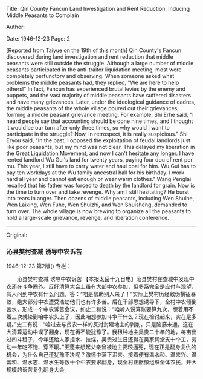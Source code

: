 Title: Qin County Fancun Land Investigation and Rent Reduction: Inducing Middle Peasants to Complain

Author:

Date: 1946-12-23
Page: 2

[Reported from Taiyue on the 19th of this month] Qin County's Fancun discovered during land investigation and rent reduction that middle peasants were still outside the struggle. Although a large number of middle peasants participated in the anti-traitor liquidation meeting, most were completely perfunctory and observing. When someone asked what problems the middle peasants had, they replied, "We are here to help others!" In fact, Fancun has experienced brutal levies by the enemy and puppets, and the vast majority of middle peasants have suffered disasters and have many grievances. Later, under the ideological guidance of cadres, the middle peasants of the whole village poured out their grievances, forming a middle peasant grievance meeting. For example, Shi Erhe said, "I heard people say that accounting should be done nine times, and I thought it would be our turn after only three times, so why would I want to participate in the struggle? Now, in retrospect, it is really suspicious." Shi Eryou said, "In the past, I opposed the exploitation of feudal landlords just like poor peasants, but my mind was not clear. This delayed my liberation in the Great Liquidation Movement, and now I can't hesitate any longer. I have rented landlord Wu Gui's land for twenty years, paying four dou of rent per mu. This year, I still have to carry water and haul coal for him. Wu Gui has to pay ten workdays at the Wu family ancestral hall for his birthday. I work hard all year and cannot eat enough or wear warm clothes." Wang Penglai recalled that his father was forced to death by the landlord for grain. Now is the time to turn over and take revenge. Why am I still hesitating? He burst into tears in anger. Then dozens of middle peasants, including Wen Shuihe, Wen Laixing, Wen Fuhe, Wen Shuizhi, and Wen Shuisheng, demanded to turn over. The whole village is now brewing to organize all the peasants to hold a large-scale grievance, revenge, and liberation conference.



<hr /> 

Original: 


### 沁县樊村查减  诱导中农诉苦

1946-12-23
第2版()
专栏：

　　沁县樊村查减
    诱导中农诉苦
    【本报太岳十九日电】沁县樊村在查减中发现中农还在斗争圈外。反奸清算大会上虽有大部中农参加，但多系完全是应付与观望，有人问到中农有什么问题，答：“咱是帮助别人来了！”实际上樊村历经敌伪横征暴敛，绝大部分中农遭受浩劫他们也有许多苦。后在干部思想诱导下，全村中农倾倒苦水，形成一个中农诉苦会议，如史二和说：“咱听人说算账要算九次，想着用不着三次就轮到咱中农头上了，因此咱想参加斗争干什么？现在检讨起来，实在是多疑。”史二有说：“咱过去与贫农一样的反对封建地主的剥削，只是脑筋未通，这在大清算运动中误了翻身，现在再不能犹豫了。我租种地主吴贵二十年的地，每亩出过四斗租子，今年还给人家担水、拉煤，吴贵过生日还得在吴家祠堂支十个工，劳动一年吃不饱、穿不暖。”王蓬来想起父亲曾被地主要粮逼死，现在正是翻身复仇的机会，为什么自己还犹豫不决呢？激愤中落下泪来。接着便有温水和、温来兴、温富和、温水志、温水生等数十个中农要求翻身，现全村正酝酿组织全体农民，开大规模的诉苦复仇翻身大会。
